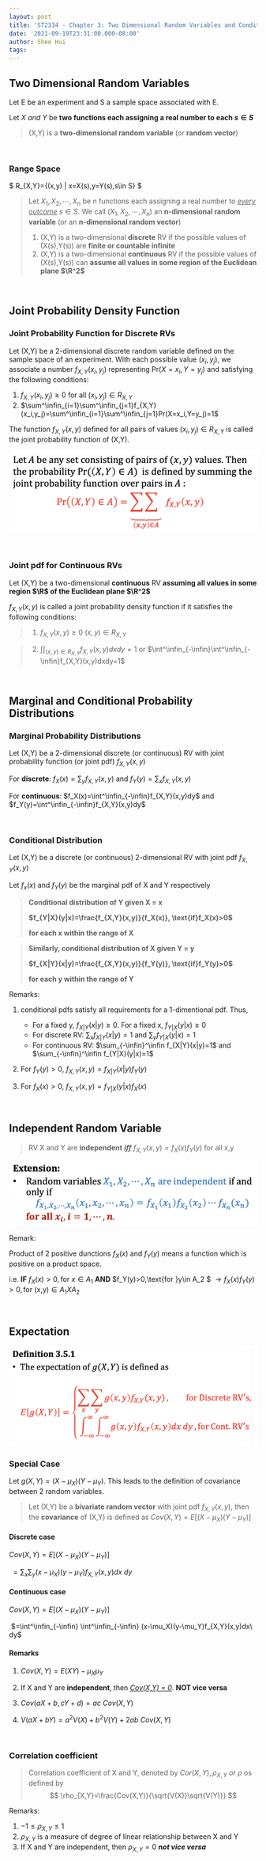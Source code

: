```yaml
---
layout: post
title: 'ST2334 - Chapter 3: Two Dimensional Random Variables and Conditional Probabilty Distributions'
date: '2021-09-19T23:31:00.000-08:00'
author: Shee Hui
tags: 
---
```


## Two Dimensional Random Variables

Let E be an experiment and S a sample space associated with E.

Let *X and Y* be **two functions each assigning a real number to each $s\in S$**

> (X,Y) is a **two-dimensional random variable** (or **random vector**)

<p>&nbsp</p>

### Range Space

$ R_{X,Y}=\{(x,y) | x=X(s),y=Y(s),s\in S\} $

> Let $X_1,X_2,\cdots ,X_n$ be n functions each assigning a real number to *<u>every outcome</u>* $s\in S$. We call ($X_1,X_2,\cdots ,X_n$) an **n-dimensional random variable** (or an **n-dimensional random vector**)
> 1. (X,Y) is a two-dimensional **discrete** RV if the possible values of (X(s),Y(s)) are **finite or countable infinite**
> 2. (X,Y) is a two-dimensional **continuous** RV if the possible values of (X(s),Y(s)) can **assume all values in some region of the Euclidean plane $\R^2$**

<p>&nbsp</p>

## Joint Probability Density Function

### Joint Probability Function for Discrete RVs

Let (X,Y) be a 2-dimensional discrete random variable defined on the sample space of an experiment. With each possible value ($x_i,y_j$), we associate a number $f_{X,Y}(x_i,y_j)$ representing Pr($X=x_i,Y=y_j$) and satisfying the following conditions:

1. $f_{X,Y}(x_i,y_j)\geq 0$ for all $(x_i,y_j)\in R_{X,Y}$
2. $\sum^\infin_{i=1}\sum^\infin_{j=1}f_{X,Y}(x_i,y_j)=\sum^\infin_{i=1}\sum^\infin_{j=1}Pr(X=x_i,Y=y_j)=1$

The function $f_{X,Y}(x,y)$ defined for all pairs of values $(x_i,y_j)\in R_{X,Y}$ is called the joint probability function of (X,Y).

<img src="./../../assets/img/st2334/st2334_3_1.png" />
<p>&nbsp</p>

### Joint pdf for Continuous RVs

Let (X,Y) be a two-dimensional **continuous** RV **assuming all values in some region $\R$ of the Euclidean plane $\R^2$**

$f_{X,Y}(x,y)$ is called a joint probability density function if it satisfies the following conditions:

> 1. $f_{X,Y}(x,y)\geq 0$ $(x,y)\in R_{X,Y}$

> 2. $\int\int_{(x,y)\in R_{X,Y}}f_{X,Y}(x,y)dxdy=1$ or $\int^\infin_{-\infin}\int^\infin_{-\infin}f_{X,Y}(x,y)dxdy=1$

<p>&nbsp</p>

## Marginal and Conditional Probability Distributions

### Marginal Probability Distributions

Let (X,Y) be a 2-dimensional discrete (or continuous) RV with joint probability function (or joint pdf) $f_{X,Y}(x,y)$

For **discrete**: $f_X(x)=\sum_yf_{X,Y}(x,y)$ and $f_Y(y)=\sum_xf_{X,Y}(x,y)$

For **continuous**: $f_X(x)=\int^\infin_{-\infin}f_{X,Y}(x,y)dy$ and $f_Y(y)=\int^\infin_{-\infin}f_{X,Y}(x,y)dy$

<p>&nbsp</p>

### Conditional Distribution

Let (X,Y) be a discrete (or continuous) 2-dimensional RV with joint pdf $f_{X,Y}(x,y)$

Let $f_x(x)$ and $f_Y(y)$ be the marginal pdf of X and Y respectively

> **Conditional distribution of Y given X = x**
>
> **$f_{Y|X}(y|x)=\frac{f_{X,Y}(x,y)}{f_X(x)}, \text{if}f_X(x)>0$**
>
> **for each x within the range of X**

> **Similarly, conditional distribution of X given Y = y**
>
> **$f_{X|Y}(x|y)=\frac{f_{X,Y}(x,y)}{f_Y(y)}, \text{if}f_Y(y)>0$**
>
> **for each y within the range of Y**



Remarks:

1. conditional pdfs satisfy all requirements for a 1-dimentional pdf. Thus,
    - For a fixed y, $f_{X|Y}(x|y)\geq0$. For a fixed x, $f_{Y|X}(y|x)\geq0$
    - For discrete RV: $\sum_xf_{X|Y}(x|y)=1$ and $\sum_yf_{Y|X}(y|x)=1$
    - For continuous RV: $\sum_{-\infin}^\infin f_{X|Y}(x|y)=1$ and $\sum_{-\infin}^\infin f_{Y|X}(y|x)=1$

2. For $f_Y(y)>0$, $f_{X,Y}(x,y)=f_{X|Y}(x|y)f_Y(y)$
3. For $f_X(x)>0$, $f_{X,Y}(x,y)=f_{Y|X}(y|x)f_X(x)$

<p>&nbsp</p>

## Independent Random Variable

> RV X and Y are **independent** **<u>*iff*</u>** $f_{X,Y}(x,y)=f_X(x)f_Y(y)$ for all x,y

<img src="./../../assets/img/st2334/st2334_3_2.png" />

Remark:

Product of 2 positive dunctions $f_X(x)$ and $f_Y(y)$ means a function which is positive on a product space.

i.e. **IF** $f_X(x)>0,\text{for }x\in A_1$ **AND** $f_Y(y)>0,\text{for }y\in A_2 $
$\rightarrow f_X(x)f_Y(y)>0, \text{for (x,y)}\in A_1 X A_2$ 

<p>&nbsp</p>

## Expectation

<img src="./../../assets/img/st2334/st2334_3_3.png" />

### Special Case

Let $g(X,Y)=(X-\mu_X)(Y-\mu_Y)$. This leads to the definition of covariance between 2 random variables.

> Let (X,Y) be a **bivariate random vector** with joint pdf $f_{X,Y}(x,y)$, then the **covariance** of (X,Y) is defined as $Cov(X,Y)=E[(X-\mu_X)(Y-\mu_Y)]$

#### Discrete case

$Cov(X,Y)=E[(X-\mu_X)(Y-\mu_Y)]$

​				  	$=\sum_x \sum_y (x-\mu_X)(y-\mu_Y)f_{X,Y}(x,y)dx\ dy$

#### Continuous case

$Cov(X,Y)=E[(X-\mu_X)(Y-\mu_Y)]$

​				  	$=\int^\infin_{-\infin} \int^\infin_{-\infin} (x-\mu_X)(y-\mu_Y)f_{X,Y}(x,y)dx\ dy$

#### Remarks

1. $Cov(X,Y)=E(XY)-\mu_X \mu_Y$
2. If X and Y are **independent**, then *<u>Cov(X,Y) = 0</u>*. **NOT vice versa** 

3. $Cov(aX+b,cY+d)=ac\ Cov(X,Y)$
4. $V(aX+bY)=a^2V(X)+b^2V(Y)+2ab\ Cov(X,Y)$

<p>&nbsp</p>

### Correlation coefficient

> Correlation coefficient of X and Y, denoted by $Cor(X,Y),\rho_{X,Y}\ or\ \rho$ os defined by
> $$
> \rho_{X,Y}=\frac{Cov(X,Y)}{\sqrt{V(X)}\sqrt{V(Y)}}
> $$


Remarks:

1. $-1\leq \rho_{X,Y}\leq1$
2. $\rho_{X,Y}$ is a measure of degree of linear relationship between X and Y
3. If X and Y are independent, then $\rho_{X,Y}=0$ **n*ot vice versa***
